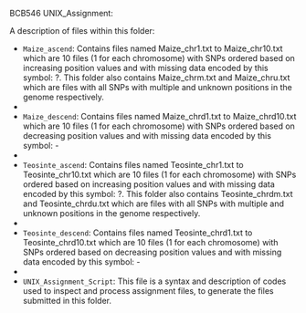 BCB546 UNIX_Assignment:

A description of files within this folder:

* `Maize_ascend`: Contains files named Maize_chr1.txt to Maize_chr10.txt which are 10 files (1 for each chromosome) with SNPs ordered based on increasing position values and with missing data encoded by this symbol: ?. This folder also contains Maize_chrm.txt and Maize_chru.txt which are files with all SNPs with multiple and unknown positions in the genome respectively.
* 
* `Maize_descend`: Contains files named Maize_chrd1.txt to Maize_chrd10.txt which are 10 files (1 for each chromosome) with SNPs ordered based on decreasing position values and with missing data encoded by this symbol: -
* 
* `Teosinte_ascend`: Contains files named Teosinte_chr1.txt to Teosinte_chr10.txt which are 10 files (1 for each chromosome) with SNPs ordered based on increasing position values and with missing data encoded by this symbol: ?. This folder also contains Teosinte_chrdm.txt and Teosinte_chrdu.txt which are files with all SNPs with multiple and unknown positions in the genome respectively.
* 
* `Teosinte_descend`: Contains files named Teosinte_chrd1.txt to Teosinte_chrd10.txt which are 10 files (1 for each chromosome) with SNPs ordered based on decreasing position values and with missing data encoded by this symbol: -
* 
* `UNIX_Assignment_Script`: This file is a syntax and description of codes used to inspect and process assignment files, to generate the files submitted in this folder.  

